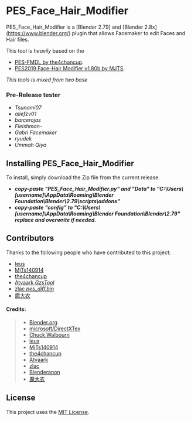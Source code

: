 # PES_Face_Hair_Modifier 

PES_Face_Hair_Modifier  is a [Blender 2.79] and [Blender 2.8x] (https://www.blender.org/) plugin that allows Facemaker to edit Faces and Hair files.

This tool is *heavily* based on the 

* [PES-FMDL by the4chancup](https://github.com/the4chancup/pes-fmdl-blender). 
* [PES2019 Face-Hair Modifier v1.80b by MJTS](https://evo-web.co.uk/threads/pes2019-face-hair-modifier-v1-80b-by-mjts.80593/). 

*This tools is mixed from two base*

### Pre-Release tester
* *Tsunami07*
* *aliefzv01*
* *barcerojas*
* *Fleishman-*
* *Gabri Facemaker*
* *ryudek*
* *Ummah Qiya*


## Installing PES_Face_Hair_Modifier 

To install, simply download the Zip file from the current release.

* ***copy-paste "PES_Face_Hair_Modifier.py" and "Data" to "C:\Users\\[username]\AppData\Roaming\Blender Foundation\Blender\2.79\scripts\addons"***
* ***copy-paste "config" to "C:\Users\\[username]\AppData\Roaming\Blender Foundation\Blender\2.79" replace and overwrite if needed.***




## Contributors

Thanks to the following people who have contributed to this project:

* [leus](https://github.com/leus/)
* [MjTs140914](https://www.facebook.com/MjTs140914/) 
* [the4chancup](https://github.com/the4chancup)
* [Atvaark *GzsTool*](https://github.com/Atvaark)
* [zlac *pes_diff.bin*](https://evo-web.co.uk/threads/pes-2018-fmdl-face-editing-tutorial-3dsmax-blender.78154/post-3265017)
* [魔大农](https://gitlab.com/Modanung/TiNA)

#### Credits:


> * [Blender.org](https://blenderartists.org/)
> * [microsoft/DirectXTex](https://github.com/microsoft/DirectXTex/releases)
> * [Chuck Walbourn](https://github.com/walbourn)
> * [leus](https://github.com/leus/)
> * [MjTs140914](https://www.facebook.com/MjTs140914/) 
> * [the4chancup](https://github.com/the4chancup)
> * [Atvaark](https://github.com/Atvaark)
> * [zlac](https://evo-web.co.uk/members/zlac.136687/)
> * [Blenderanon]("")
> * [魔大农](https://gitlab.com/Modanung/TiNA)


## License
This project uses the [MIT License](LICENSE.md).